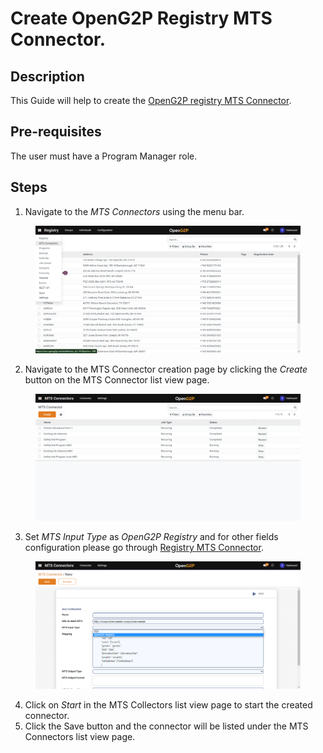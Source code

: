 # Create OpenG2P Registry MTS Connector.

## Description

This Guide will help to create the [OpenG2P registry MTS Connector](../../../integrations/integration-with-mosip/registry-mts-connector.md).

## Pre-requisites&#x20;

The user must have a Program Manager role.

## Steps

1. Navigate to the _MTS Connectors_ using the menu bar.

<figure><img src="../../../.gitbook/assets/mts-connectors-menu-bar.png" alt=""><figcaption></figcaption></figure>

2. Navigate to the MTS Connector creation page by clicking the _Create_ button on the MTS Connector list view page.

<figure><img src="../../../.gitbook/assets/connector-list-view-page.png" alt=""><figcaption></figcaption></figure>

3. Set _MTS Input Type_ as _OpenG2P Registry_ and for other fields configuration please go through [Registry MTS Connector](../../../integrations/integration-with-mosip/registry-mts-connector.md).

<figure><img src="../../../.gitbook/assets/mts-input-type-openg2p-registry.png" alt=""><figcaption></figcaption></figure>

4. Click on _Start_ in the MTS Collectors list view page to start the created connector.
5. Click the Save button and the connector will be listed under the MTS  Connectors list view page.
